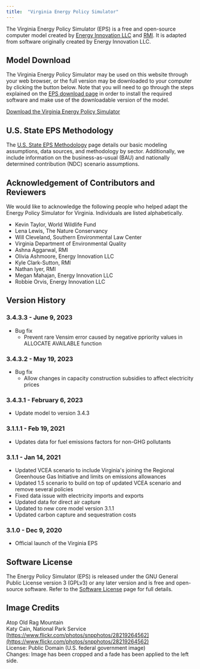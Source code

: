 ```yaml
---
title:  "Virginia Energy Policy Simulator"
---
```


The Virginia Energy Policy Simulator (EPS) is a free and open-source computer model created by [Energy Innovation LLC](https://energyinnovation.org/) and [RMI](https://rmi.org/).  It is adapted from software originally created by Energy Innovation LLC.

## Model Download

The Virginia Energy Policy Simulator may be used on this website through your web browser, or the full version may be downloaded to your computer by clicking the button below.  Note that you will need to go through the steps explained on the [EPS download page](../download) in order to install the required software and make use of the downloadable version of the model.

<p><a href="https://github.com/EnergyInnovation/eps-virginia/archive/3.4.3.2.zip" class="btn">Download the Virginia Energy Policy Simulator</a></p>

## U.S. State EPS Methodology

The [U.S. State EPS Methodology](../us-state-eps-methodology) page details our basic modeling assumptions, data sources, and methodology by sector. Additionally, we include information on the business-as-usual (BAU) and nationally determined contribution (NDC) scenario assumptions.

## Acknowledgement of Contributors and Reviewers

We would like to acknowledge the following people who helped adapt the Energy Policy Simulator for Virginia.  Individuals are listed alphabetically.

* Kevin Taylor, World Wildlife Fund
* Lena Lewis, The Nature Conservancy
* Will Cleveland, Southern Environmental Law Center
* Virginia Department of Environmental Quality
* Ashna Aggarwal, RMI
* Olivia Ashmoore, Energy Innovation LLC
* Kyle Clark-Sutton, RMI
* Nathan Iyer, RMI
* Megan Mahajan, Energy Innovation LLC
* Robbie Orvis, Energy Innovation LLC

## Version History

### **3.4.3.3 - June 9, 2023**

* Bug fix
  * Prevent rare Vensim error caused by negative ppriority values in ALLOCATE AVAILABLE function

### **3.4.3.2 - May 19, 2023**

* Bug fix
  * Allow changes in capacity construction subsidies to affect electricity prices

### **3.4.3.1 - February 6, 2023**

* Update model to version 3.4.3

### **3.1.1.1 - Feb 19, 2021**

* Updates data for fuel emissions factors for non-GHG pollutants

### **3.1.1 - Jan 14, 2021**

* Updated VCEA scenario to include Virginia's joining the Regional Greenhouse Gas Initiative and limits on emissions allowances
* Updated 1.5 scenario to build on top of updated VCEA scenario and remove several policies
* Fixed data issue with electricity imports and exports
* Updated data for direct air capture
* Updated to new core model version 3.1.1
* Updated carbon capture and sequestration costs

### **3.1.0 - Dec 9, 2020**

* Official launch of the Virginia EPS

## Software License

The Energy Policy Simulator (EPS) is released under the GNU General Public License version 3 (GPLv3) or any later version and is free and open-source software.  Refer to the [Software License](../software-license) page for full details.

## Image Credits
Atop Old Rag Mountain<br/>
Katy Cain, National Park Service<br/>
[https://www.flickr.com/photos/snpphotos/28219264562](https://www.flickr.com/photos/snpphotos/28219264562)<br/>
License: Public Domain (U.S. federal government image)<br/>
Changes: Image has been cropped and a fade has been applied to the left side.<br/>
